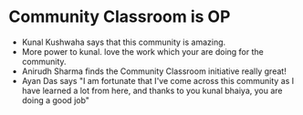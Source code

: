 # Community Classroom is OP

- Kunal Kushwaha says that this community is amazing.
- More power to kunal. love the work which your are doing for the community.
- Anirudh Sharma finds the Community Classroom initiative really great!
- Ayan Das says "I am fortunate that I've come across this community as I have learned a lot from here, and thanks to you kunal bhaiya, you are doing a good job"
